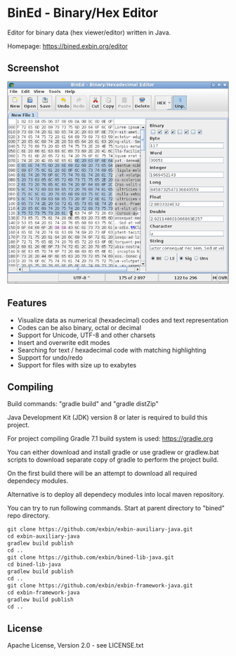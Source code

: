 BinEd - Binary/Hex Editor
=========================

Editor for binary data (hex viewer/editor) written in Java.

Homepage: https://bined.exbin.org/editor  

Screenshot
----------

![BinEd-Application Screenshot](images/bined_screenshot.png?raw=true)

Features
--------

  * Visualize data as numerical (hexadecimal) codes and text representation
  * Codes can be also binary, octal or decimal
  * Support for Unicode, UTF-8 and other charsets
  * Insert and overwrite edit modes
  * Searching for text / hexadecimal code with matching highlighting
  * Support for undo/redo
  * Support for files with size up to exabytes

Compiling
---------

Build commands: "gradle build" and "gradle distZip"

Java Development Kit (JDK) version 8 or later is required to build this project.

For project compiling Gradle 7.1 build system is used: https://gradle.org

You can either download and install gradle or use gradlew or gradlew.bat scripts to download separate copy of gradle to perform the project build.

On the first build there will be an attempt to download all required dependecy modules.

Alternative is to deploy all dependecy modules into local maven repository.

You can try to run following commands. Start at parent directory to "bined" repo directory.

    git clone https://github.com/exbin/exbin-auxiliary-java.git
    cd exbin-auxiliary-java
    gradlew build publish
    cd ..
    git clone https://github.com/exbin/bined-lib-java.git
    cd bined-lib-java
    gradlew build publish
    cd ..
    git clone https://github.com/exbin/exbin-framework-java.git
    cd exbin-framework-java
    gradlew build publish
    cd .. 

License
-------

Apache License, Version 2.0 - see LICENSE.txt  

